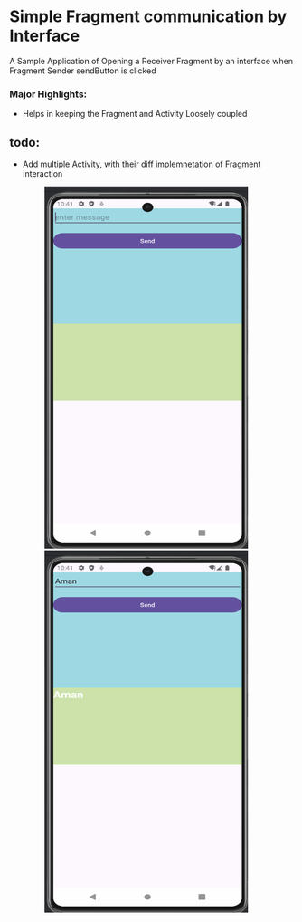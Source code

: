 # Simple Fragment communication by Interface
A Sample Application of Opening a Receiver Fragment by an interface  when Fragment Sender sendButton is clicked

### Major Highlights:
- Helps in keeping the Fragment and Activity Loosely coupled

## todo: 
- Add multiple Activity, with their diff implemnetation of Fragment interaction



<p align="center">
  <img alt="SendingMessage" src="https://github.com/aman1sr/FragmentInterfaceCommuncate/blob/master/screenshot/ReceiverFrg.png?raw=true" width="360" height="640"> &nbsp;&nbsp;&nbsp;&nbsp;
  <img alt="ReceivingMessage" src="https://github.com/aman1sr/FragmentInterfaceCommuncate/blob/master/screenshot/SenderFrg.png?raw=true" width="360" height="640"> &nbsp;&nbsp;&nbsp;&nbsp;
</p>

